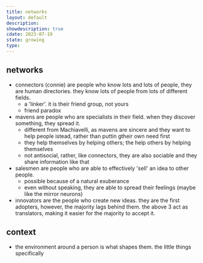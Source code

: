 ```yaml
---
title: networks
layout: default
description: 
showdescription: true
cdate: 2023-07-19
state: growing
type: 
---
```


## networks

- connectors (connie) are people who know lots and lots of people, they are human directories. they know lots of people from lots of different fields.
    - a 'linker'. it is their friend group, not yours
    - friend paradox
- mavens are people who are specialists in their field. when they discover something, they spread it.
    - different from Machiavelli, as mavens are sincere and they want to help people istead, rather than puttin gtheir own need first
    - they help themselves by helping others; the help others by helping themselves
    - not antisocial, rather, like connectors, they are also sociable and they share information like that
- salesmen are people who are able to effectively 'sell' an idea to other people.
    - possible because of a natural exuberance
    - even without speaking, they are able to spread their feelings (maybe like the mirror neurons)
- innovators are the people who create new ideas. they are the first adopters, however, the majority lags behind them. the above 3 act as translators, making it easier for the majority to accept it.

## context

- the environment around a person is what shapes them. the little things specifically
